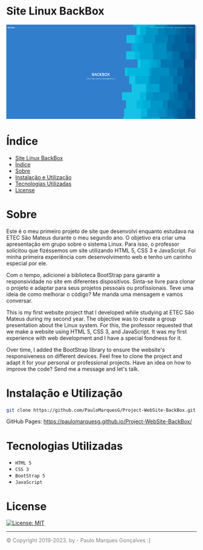 # Site Linux BackBox

![Imagem do Site do Linux BackBox](assets/foto-backbox.png)

# Índice
- [Site Linux BackBox](#site-linux-backbox)
- [Índice](#índice)
- [Sobre](#sobre)
- [Instalação e Utilização](#instalação-e-utilização)
- [Tecnologias Utilizadas](#tecnologias-utilizadas)
- [License](#license)

# Sobre

Este é o meu primeiro projeto de site que desenvolvi enquanto estudava na ETEC São Mateus durante o meu segundo ano. O objetivo era criar uma apresentação em grupo sobre o sistema Linux. Para isso, o professor solicitou que fizéssemos um site utilizando HTML 5, CSS 3 e JavaScript. Foi minha primeira experiência com desenvolvimento web e tenho um carinho especial por ele.

Com o tempo, adicionei a biblioteca BootStrap para garantir a responsividade no site em diferentes dispositivos. Sinta-se livre para clonar o projeto e adaptar
para seus projetos pessoais ou profissionais.
Teve uma ideia de como melhorar o código? Me manda uma mensagem e vamos conversar.

This is my first website project that I developed while studying at ETEC São Mateus during my second year. The objective was to create a group presentation about the Linux system. For this, the professor requested that we make a website using HTML 5, CSS 3, and JavaScript. It was my first experience with web development and I have a special fondness for it.

Over time, I added the BootStrap library to ensure the website's responsiveness on different devices. Feel free to clone the project and adapt it for your personal or professional projects. Have an idea on how to improve the code? Send me a message and let's talk.

# Instalação e Utilização

```bash
git clone https://github.com/PauloMarquesG/Project-WebSite-BackBox.git
```

GitHub Pages: https://paulomarquesg.github.io/Project-WebSite-BackBox/

# Tecnologias Utilizadas
- `HTML 5`
- `CSS 3`
- `BootStrap 5`
- `JavaScript`

# License

[![License: MIT](https://img.shields.io/badge/License-MIT-yellow.svg)](https://opensource.org/licenses/MIT)

<hr>

<a href="https://github.com/PauloMarquesG" style="color:gray;text-decoration:none;">&copy; Copyright 2019-2023. by - Paulo Marques Gonçalves :]</a>